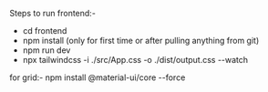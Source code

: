 Steps to run frontend:-
- cd frontend
- npm install (only for first time or after pulling anything from git)
- npm run dev
- npx tailwindcss -i ./src/App.css -o ./dist/output.css --watch

for grid:-
npm install @material-ui/core --force